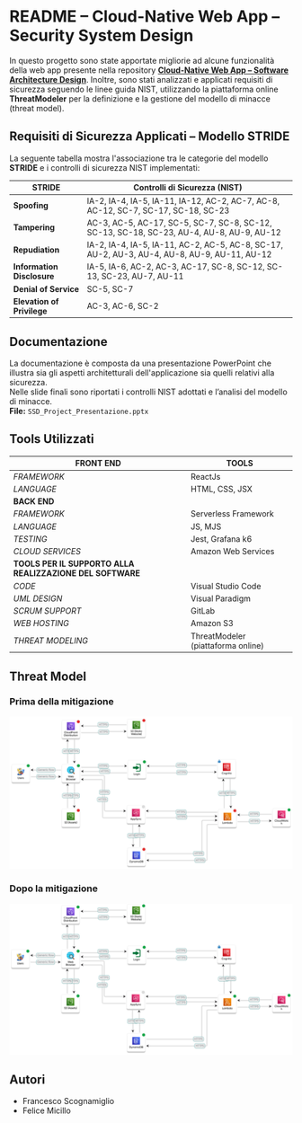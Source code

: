 # README – Cloud-Native Web App – Security System Design

In questo progetto sono state apportate migliorie ad alcune funzionalità della web app presente nella repository [**Cloud-Native Web App – Software Architecture Design**](https://github.com/FrancyScogna/cloud-native-web-app-sad).
Inoltre, sono stati analizzati e applicati requisiti di sicurezza seguendo le linee guida NIST, utilizzando la piattaforma online **ThreatModeler** per la definizione e la gestione del modello di minacce (threat model).

## Requisiti di Sicurezza Applicati – Modello STRIDE

La seguente tabella mostra l'associazione tra le categorie del modello **STRIDE** e i controlli di sicurezza NIST implementati:

| **STRIDE**                 | **Controlli di Sicurezza (NIST)**                                                                 |
|---------------------------|---------------------------------------------------------------------------------------------------|
| **Spoofing**              | IA-2, IA-4, IA-5, IA-11, IA-12, AC-2, AC-7, AC-8, AC-12, SC-7, SC-17, SC-18, SC-23                |
| **Tampering**             | AC-3, AC-5, AC-17, SC-5, SC-7, SC-8, SC-12, SC-13, SC-18, SC-23, AU-4, AU-8, AU-9, AU-12           |
| **Repudiation**           | IA-2, IA-4, IA-5, IA-11, AC-2, AC-5, AC-8, SC-17, AU-2, AU-3, AU-4, AU-8, AU-9, AU-11, AU-12       |
| **Information Disclosure**| IA-5, IA-6, AC-2, AC-3, AC-17, SC-8, SC-12, SC-13, SC-23, AU-7, AU-11                              |
| **Denial of Service**     | SC-5, SC-7                                                                                         |
| **Elevation of Privilege**| AC-3, AC-6, SC-2                                                                                   |

## Documentazione

La documentazione è composta da una presentazione PowerPoint che illustra sia gli aspetti architetturali dell'applicazione sia quelli relativi alla sicurezza.  
Nelle slide finali sono riportati i controlli NIST adottati e l’analisi del modello di minacce.  
**File:** `SSD_Project_Presentazione.pptx`

## Tools Utilizzati

| **FRONT END**                                             | **TOOLS**                          |
| --------------------------------------------------------- | ---------------------------------- |
| _FRAMEWORK_                                               | ReactJs                            |
| _LANGUAGE_                                                | HTML, CSS, JSX                     |
| **BACK END**                                              |                                    |
| _FRAMEWORK_                                               | Serverless Framework               |
| _LANGUAGE_                                                | JS, MJS                            |
| _TESTING_                                                 | Jest, Grafana k6                   |
| _CLOUD SERVICES_                                          | Amazon Web Services                |
| **TOOLS PER IL SUPPORTO ALLA REALIZZAZIONE DEL SOFTWARE** |                                    |
| _CODE_                                                    | Visual Studio Code                 |
| _UML DESIGN_                                              | Visual Paradigm                    |
| _SCRUM SUPPORT_                                           | GitLab                             |
| _WEB HOSTING_                                             | Amazon S3                          |
| _THREAT MODELING_                                         | ThreatModeler (piattaforma online) |

## Threat Model

### Prima della mitigazione
![ThreatModel_Before.png](./readme_images/ThreatModel_Before.png)

### Dopo la mitigazione
![ThreatModel_After.png](./readme_images/ThreatModel_After.png)

## Autori

- Francesco Scognamiglio  
- Felice Micillo
